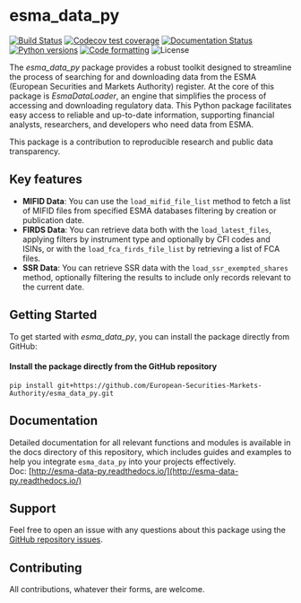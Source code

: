 # esma_data_py

[![Build Status](https://github.com/hadrilec/esma_data_py/actions/workflows/pkgTests.yml/badge.svg)](https://github.com/hadrilec/esma_data_py/actions)
[![Codecov test coverage](https://app.codecov.io/gh/hadrilec/esma_data_py/branch/master/graph/badge.svg?token=TO96FMWRHK)](https://codecov.io/gh/hadrilec/esma_data_py?branch=master)
[![Documentation Status](https://readthedocs.org/projects/esma-data-py/badge/?version=latest)](https://pynsee.readthedocs.io/en/latest/?badge=latest)
[![Python versions](https://img.shields.io/badge/python-3.8%20%7C%203.9%20%7C%203.10%20%7C%203.11-blue.svg)](https://www.python.org/)
[![Code formatting](https://img.shields.io/badge/code%20style-black-000000.svg)](https://pypi.org/project/black/)
![License](https://img.shields.io/badge/license-EUPL-blue)

The *esma_data_py* package provides a robust toolkit designed to streamline the process of searching for and downloading data from the ESMA (European Securities and Markets Authority) register. At the core of this package is *EsmaDataLoader*, an engine that simplifies the process of accessing and downloading regulatory data. This Python package facilitates easy access to reliable and up-to-date information, supporting financial analysts, researchers, and developers who need data from ESMA.

This package is a contribution to reproducible research and public data transparency.

## Key features

* **MIFID Data**: You can use the `load_mifid_file_list` method to fetch a list of MIFID files from specified ESMA databases filtering by creation or publication date.
* **FIRDS Data**: You can retrieve data both with the `load_latest_files`, applying filters by instrument type and optionally by CFI codes and ISINs, or with the `load_fca_firds_file_list` by retrieving a list of FCA files.
* **SSR Data**: You can retrieve SSR data with the `load_ssr_exempted_shares` method, optionally filtering the results to include only records relevant to the current date.

## Getting Started

To get started with *esma_data_py*, you can install the package directly from GitHub:

#### Install the package directly from the GitHub repository
```
pip install git+https://github.com/European-Securities-Markets-Authority/esma_data_py.git
```

## Documentation

Detailed documentation for all relevant functions and modules is available in the docs directory of this repository, which includes guides and examples to help you integrate `esma_data_py` into your projects effectively.  
Doc: [http://esma-data-py.readthedocs.io/](http://esma-data-py.readthedocs.io/)

## Support

Feel free to open an issue with any questions about this package using the [GitHub repository issues](https://github.com/hadrilec/esma_data_py/issues).

## Contributing

All contributions, whatever their forms, are welcome.

